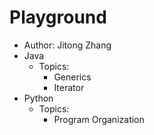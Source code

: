 # Playground 
* Author: Jitong Zhang
* Java
    * Topics:
        * Generics
        * Iterator
* Python 
    * Topics:
        * Program Organization
